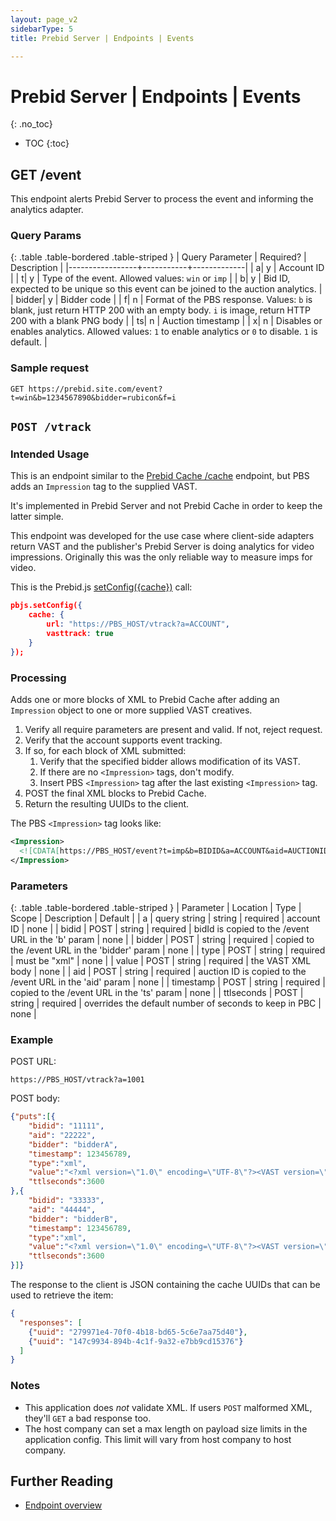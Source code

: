 ```yaml
---
layout: page_v2
sidebarType: 5
title: Prebid Server | Endpoints | Events

---
```


# Prebid Server | Endpoints | Events
{: .no_toc}

- TOC
{:toc}

## GET /event

This endpoint alerts Prebid Server to process the event and informing the analytics adapter.

### Query Params

{: .table .table-bordered .table-striped }
| Query Parameter | Required? | Description |
|-----------------+-----------+-------------|
| a| y | Account ID |
| t| y | Type of the event. Allowed values: `win` or `imp` |
| b| y | Bid ID, expected to be unique so this event can be joined to the auction analytics. |
| bidder| y | Bidder code |
| f| n | Format of the PBS response. Values: `b` is blank, just return HTTP 200 with an empty body. `i` is image, return HTTP 200 with a blank PNG body |
| ts| n | Auction timestamp |
| x| n | Disables or enables analytics. Allowed values: `1` to enable analytics or `0` to disable. `1` is default. |

### Sample request

```text
GET https://prebid.site.com/event?t=win&b=1234567890&bidder=rubicon&f=i
```

## `POST /vtrack`

### Intended Usage

This is an endpoint similar to the [Prebid Cache /cache](/prebid-server/endpoints/pbs-endpoints-pbc.html#post-cache) endpoint, but PBS adds an `Impression` tag to the supplied VAST.

It's implemented in Prebid Server and not Prebid Cache in order to keep the latter simple.

This endpoint was developed for the use case where client-side adapters return VAST
and the publisher's Prebid Server is doing analytics for video impressions. Originally
this was the only reliable way to measure imps for video.

This is the Prebid.js [setConfig({cache})](/dev-docs/publisher-api-reference/setConfig.html#setConfig-vast-cache) call:

```json
pbjs.setConfig({
    cache: {
        url: "https://PBS_HOST/vtrack?a=ACCOUNT",
        vasttrack: true
    }
});
```

### Processing

Adds one or more blocks of XML to Prebid Cache after adding an `Impression` object to one or more supplied VAST creatives.

1. Verify all require parameters are present and valid. If not, reject request.
1. Verify that the account supports event tracking.
1. If so, for each block of XML submitted:
    1. Verify that the specified bidder allows modification of its VAST.
    1. If there are no `<Impression>` tags, don't modify.
    1. Insert PBS `<Impression>` tag after the last existing `<Impression>` tag.
1. POST the final XML blocks to Prebid Cache.
1. Return the resulting UUIDs to the client.

The PBS `<Impression>` tag looks like:

```xml
<Impression>
  <![CDATA[https://PBS_HOST/event?t=imp&b=BIDID&a=ACCOUNT&aid=AUCTIONID&ts=TIMESTAMP&bidder=BIDDER&f=b]]>
</Impression>
```

### Parameters

{: .table .table-bordered .table-striped }
| Parameter | Location | Type | Scope | Description | Default |
| a | query string | string | required | account ID | none |
| bidid | POST | string | required | bidId is copied to the /event URL in the 'b' param | none |
| bidder | POST | string | required | copied to the /event URL in the 'bidder' param | none |
| type  | POST | string | required | must be "xml" | none |
| value  | POST | string | required | the VAST XML body | none |
| aid | POST | string | required | auction ID is copied to the /event URL in the 'aid' param | none |
| timestamp | POST | string | required | copied to the /event URL in the 'ts' param | none |
| ttlseconds | POST | string | required | overrides the default number of seconds to keep in PBC | none |

### Example

POST URL:

```text
https://PBS_HOST/vtrack?a=1001
```

POST body:

```json
{"puts":[{
    "bidid": "11111",
    "aid": "22222",
    "bidder": "bidderA",
    "timestamp": 123456789,
    "type":"xml",
    "value":"<?xml version=\"1.0\" encoding=\"UTF-8\"?><VAST version=\"4.0\"> ... </VAST>",
    "ttlseconds":3600
},{
    "bidid": "33333",
    "aid": "44444",
    "bidder": "bidderB",
    "timestamp": 123456789,
    "type":"xml",
    "value":"<?xml version=\"1.0\" encoding=\"UTF-8\"?><VAST version=\"4.0\"> ... </VAST>",
    "ttlseconds":3600
}]}
```

The response to the client is JSON containing the cache UUIDs that can be used to retrieve the item:

```json
{
  "responses": [
    {"uuid": "279971e4-70f0-4b18-bd65-5c6e7aa75d40"},
    {"uuid": "147c9934-894b-4c1f-9a32-e7bb9cd15376"}
  ]
}
```

### Notes

- This application does *not* validate XML. If users `POST` malformed XML, they'll `GET` a bad response too.
- The host company can set a max length on payload size limits in the application config. This limit will vary from host company to host company.

## Further Reading

- [Endpoint overview](/prebid-server/endpoints/pbs-endpoint-overview)
